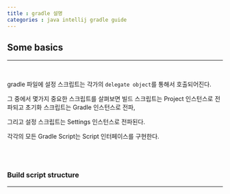 ```yaml
---
title : gradle 설명
categories : java intellij gradle guide
---
```


## Some basics
---
<br>

gradle 파일에 설정 스크립트는 각가의  `delegate object`를 통해서 호출되어진다.

그 중에서 몇가지 중요한 스크립트를 살펴보면 빌드 스크립트는 Project 인스턴스로 전파되고 초기화 스크립트는 Gradle 인스턴스로 전파, 

그리고 설정 스크립트는 Settings 인스턴스로 전파된다.

각각의 모든 Gradle Script는 Script 인터페이스를 구현한다.

<br><br>

### Build script structure
---
<br>





